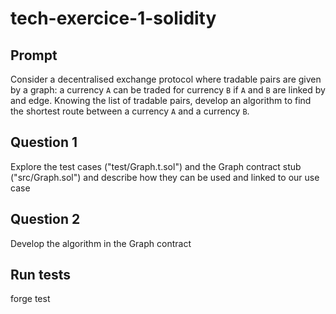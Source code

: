 # tech-exercice-1-solidity

## Prompt

Consider a decentralised exchange protocol where tradable pairs are given by a graph: a currency `A` can be traded for currency `B` if `A` and `B` are linked by and edge. Knowing the list of tradable pairs, develop an algorithm to find the shortest route between a currency `A` and a currency `B`.

## Question 1

Explore the test cases ("test/Graph.t.sol") and the Graph contract stub ("src/Graph.sol") and describe how they can be used and linked to our use case

## Question 2

Develop the algorithm in the Graph contract
## Run tests

forge test